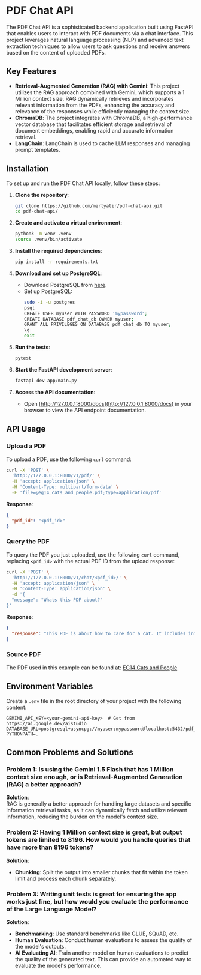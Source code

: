 

# PDF Chat API

The PDF Chat API is a sophisticated backend application built using FastAPI that enables users to interact with PDF documents via a chat interface. This project leverages natural language processing (NLP) and advanced text extraction techniques to allow users to ask questions and receive answers based on the content of uploaded PDFs.

## Key Features

- **Retrieval-Augmented Generation (RAG) with Gemini**: This project utilizes the RAG approach combined with Gemini, which supports a 1 Million context size. RAG dynamically retrieves and incorporates relevant information from the PDFs, enhancing the accuracy and relevance of the responses while efficiently managing the context size.
- **ChromaDB**: The project integrates with ChromaDB, a high-performance vector database that facilitates efficient storage and retrieval of document embeddings, enabling rapid and accurate information retrieval.
- **LangChain**: LangChain is used to cache LLM responses and managing prompt templates.


## Installation

To set up and run the PDF Chat API locally, follow these steps:

1. **Clone the repository**:
   ```bash
   git clone https://github.com/mertyatir/pdf-chat-api.git
   cd pdf-chat-api/
   ```

2. **Create and activate a virtual environment**:
   ```bash
   python3 -m venv .venv
   source .venv/bin/activate
   ```

3. **Install the required dependencies**:
   ```bash
   pip install -r requirements.txt
   ```

4. **Download and set up PostgreSQL**:
   - Download PostgreSQL from [here](https://www.postgresql.org/download/).
   - Set up PostgreSQL:
     ```bash
     sudo -i -u postgres
     psql
     CREATE USER myuser WITH PASSWORD 'mypassword';
     CREATE DATABASE pdf_chat_db OWNER myuser;
     GRANT ALL PRIVILEGES ON DATABASE pdf_chat_db TO myuser;
     \q
     exit
     ```

5. **Run the tests**:
   ```bash
   pytest
   ```

6. **Start the FastAPI development server**:
   ```bash
   fastapi dev app/main.py
   ```

7. **Access the API documentation**:
   - Open [http://127.0.0.1:8000/docs](http://127.0.0.1:8000/docs) in your browser to view the API endpoint documentation.

## API Usage



### Upload a PDF

To upload a PDF, use the following `curl` command:

```bash
curl -X 'POST' \
  'http://127.0.0.1:8000/v1/pdf/' \
  -H 'accept: application/json' \
  -H 'Content-Type: multipart/form-data' \
  -F 'file=@eg14_cats_and_people.pdf;type=application/pdf'
```

**Response**:

```json
{
  "pdf_id": "<pdf_id>"
}
```

### Query the PDF

To query the PDF you just uploaded, use the following `curl` command, replacing `<pdf_id>` with the actual PDF ID from the upload response:

```bash
curl -X 'POST' \
  'http://127.0.0.1:8000/v1/chat/<pdf_id>/' \
  -H 'accept: application/json' \
  -H 'Content-Type: application/json' \
  -d '{
  "message": "Whats this PDF about?"
}'
```

**Response**:

```json
{
  "response": "This PDF is about how to care for a cat. It includes information on the following topics:\n\n* The basics of cat care, such as feeding, grooming, and housing\n* Common health problems in cats\n* How to socialize a cat\n* How to deal with feral cats\n* How to find a cat to adopt\n* How to get involved with Cats Protection, a UK-based cat welfare organization"
}
```


### Source PDF

The PDF used in this example can be found at: [EG14 Cats and People](https://www.cats.org.uk/media/1025/eg14_cats_and_people.pdf)






## Environment Variables

Create a `.env` file in the root directory of your project with the following content:

```env
GEMINI_API_KEY=<your-gemini-api-key>  # Get from https://ai.google.dev/aistudio
DATABASE_URL=postgresql+asyncpg://myuser:mypassword@localhost:5432/pdf_chat_db
PYTHONPATH=.
```

## Common Problems and Solutions

### Problem 1: Is using the Gemini 1.5 Flash that has 1 Million context size enough, or is Retrieval-Augmented Generation (RAG) a better approach?

**Solution**:  
RAG is generally a better approach for handling large datasets and specific information retrieval tasks, as it can dynamically fetch and utilize relevant information, reducing the burden on the model's context size.

### Problem 2: Having 1 Million context size is great, but output tokens are limited to 8196. How would you handle queries that have more than 8196 tokens?

**Solution**:
- **Chunking**: Split the output into smaller chunks that fit within the token limit and process each chunk separately.

### Problem 3: Writing unit tests is great for ensuring the app works just fine, but how would you evaluate the performance of the Large Language Model?

**Solution**:
- **Benchmarking**: Use standard benchmarks like GLUE, SQuAD, etc.
- **Human Evaluation**: Conduct human evaluations to assess the quality of the model's outputs.
- **AI Evaluating AI**: Train another model on human evaluations to predict the quality of the generated text. This can provide an automated way to evaluate the model's performance.








